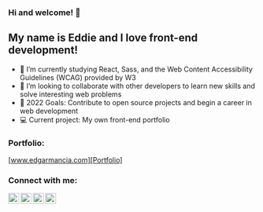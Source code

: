 ### Hi and welcome! 👋 

## My name is Eddie and I love front-end development! 

- 🌱 I’m currently studying React, Sass, and the Web Content Accessibility Guidelines (WCAG) provided by W3
- 🙌 I’m looking to collaborate with other developers to learn new skills and solve interesting web problems
- 🥅 2022 Goals: Contribute to open source projects and begin a career in web development
- 💻 Current project: My own front-end portfolio 

### Portfolio: 
[www.edgarmancia.com][Portfolio]

### Connect with me:

[<img align="left" alt="Edgar Mancia | LinkedIn" width="22px" src="https://img.icons8.com/material-outlined/24/000000/linkedin--v1.png" />][LinkedIn]
[<img align="left" alt="Edgar Mancia | Leetcode" width="22px" src="https://img.icons8.com/external-tal-revivo-shadow-tal-revivo/24/000000/external-level-up-your-coding-skills-and-quickly-land-a-job-logo-shadow-tal-revivo.png" />][Leetcode]
[<img align="left" alt="Edgar Mancia | Codepen" width="22px" src="https://img.icons8.com/windows/32/000000/codepen.png" />][Codepen]
[<img align="left" alt="Edgar Mancia | Instagram" width="22px" src="https://img.icons8.com/material-outlined/24/000000/instagram-new--v1.png" />][Instagram]


<br />

[Portfolio]: http://www.edgarmancia.com/
[LinkedIn]: https://www.linkedin.com/in/edgarmancia/
[Leetcode]: https://leetcode.com/eddiemm/
[Codepen]: https://codepen.io/eddiemm
[Instagram]: https://www.instagram.com/eddiemm_/
